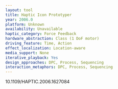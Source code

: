 ```yaml
---
layout: tool
title: Haptic Icon Prototyper
year: 2006.0
platform: Unknown
availability: Unavailable
haptic_category: Force Feedback
hardware_abstraction: Class (1 DoF motor)
driving_feature: Time, Action
effect_localization: Location-aware
media_support: None
iterative_playback: Yes
design_approaches: DPC, Process, Sequencing
interaction_metaphors: DPC, Process, Sequencing
---
```

10.1109/HAPTIC.2006.1627084